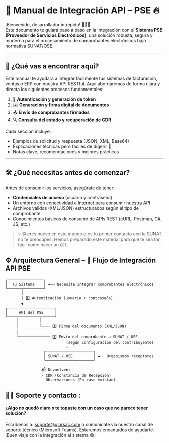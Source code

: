 # 📘 Manual de Integración API – PSE 🔥                                                                   

¡Bienvenido, desarrollador intrépido! 🧑‍💻🚀  
Este documento te guiará paso a paso en la integración con el **Sistema PSE (Proveedor de Servicios Electrónicos)**, una solución robusta, segura y moderna para el procesamiento de comprobantes electrónicos bajo normativa SUNAT/OSE.

---

## 🧭 ¿Qué vas a encontrar aquí?

Este manual te ayudara a integrar fácilmente tus sistemas de facturación, ventas o ERP con nuestra API RESTful. Aquí abordaremos de forma clara y directa los siguientes procesos fundamentales:

1. 🔐 **Autenticación y generación de token**
2. ✉️ **Generación y firma digital de documentos**
3. 📤 **Envío de comprobantes firmados**
4. 🔍 **Consulta del estado y recuperación de CDR**

Cada sección incluye:
- Ejemplos de solicitud y respuesta (JSON, XML, Base64)
- Explicaciones técnicas pero fáciles de digerir 🧠
- Notas clave, recomendaciones y mejores prácticas

---

## 🛠️ ¿Qué necesitas antes de comenzar?

Antes de consumir los servicios, asegúrate de tener:

- **Credenciales de acceso** (usuario y contraseña)
- Un entorno con conectividad a Internet para consumir nuestra API
- Archivos válidos (XML/JSON) estructurados según el tipo de comprobante
- Conocimientos básicos de consumo de APIs REST (cURL, Postman, C#, JS, etc.)

> 💡 Si eres nuevo en este mundo o es tu primer contacto con la SUNAT, no te preocupes. Hemos preparado este material para que te sea tan fácil como hacer un `GET`.
> 
## ⚙️ Arquitectura General – 🔁 Flujo de Integración API PSE

```plaintext
┌────────────────┐
│  Tu Sistema    │ ◄── Necesita integrar comprobantes electrónicos
└──────┬─────────┘
       │
       │ 1️⃣ Autenticación (usuario + contraseña)
       ▼
┌─────────────────────┐
│     API del PSE     │
└────┬─────────┬──────┘
     │         │
     │         └──── 2️⃣ Firma del documento (XML/JSON)
     │
     └────────────── 3️⃣ Envío del comprobante a SUNAT / OSE
                           (según configuración del contribuyente)
                           ↓
                 ┌─────────────────────┐
                 │ SUNAT / OSE         │ ◄── Organismos receptores
                 └─────────────────────┘

                📬 Devuelven:
                - CDR (Constancia de Recepción)
                - Observaciones (En caso existan)

```

## **🧑‍💼 Soporte y contacto :**

#### **¿Algo no quedó claro o te topaste con un caso que no parece tener solución?**

Escríbenos a: soporte@giorsac.com o comunícate vía nuestro canal de soporte técnico (Microsoft Teams). Estaremos encantados de ayudarte. ¡Buen viaje con la integración al sistema 😄!